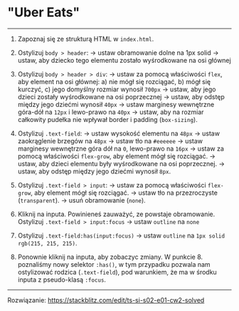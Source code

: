 # "Uber Eats"

---

1. Zapoznaj się ze strukturą HTML w `index.html`.

2. Ostylizuj `body > header`:
   -> ustaw obramowanie dolne na 1px solid
   -> ustaw, aby dziecko tego elementu zostało wyśrodkowane na osi głównej

3. Ostylizuj `body > header > div`:
   -> ustaw za pomocą właściwości `flex`, aby element na osi głównej:
   a) nie mógł się rozciągać,
   b) mógł się kurczyć,
   c) jego domyślny rozmiar wynosił `700px`
   -> ustaw, aby jego dzieci zostały wyśrodkowane na osi poprzecznej
   -> ustaw, aby odstęp między jego dziećmi wynosił `40px`
   -> ustaw marginesy wewnętrzne góra-dół na `12px` i lewo-prawo na `40px`
   -> ustaw, aby na rozmiar całkowity pudełka nie wpływał border i padding (`box-sizing`).

4. Ostylizuj `.text-field`:
   -> ustaw wysokość elementu na `48px`
   -> ustaw zaokrąglenie brzegów na `48px`
   -> ustaw tło na `#eeeeee`
   -> ustaw marginesy wewnętrzne góra dół na `0`, lewo-prawo na `16px`
   -> ustaw za pomocą właściwości `flex-grow`, aby element mógł się rozciągać.
   -> ustaw, aby dzieci elementu były wyśrodkowane na osi poprzecznej.
   -> ustaw, aby odstęp między jego dziećmi wynosił `8px`.

5. Ostylizuj `.text-field > input`:
   -> ustaw za pomocą właściwości `flex-grow`, aby element mógł się rozciągać.
   -> ustaw tło na przezroczyste (`transparent`).
   -> usuń obramowanie (`none`).

6. Kliknij na inputa. Powinieneś zauważyć, ze powstaje obramowanie. Ostylizuj `.text-field > input:focus`
   -> ustaw `outline` na `none`

7. Ostylizuj `.text-field:has(input:focus)`
   -> ustaw `outline` na `1px solid rgb(215, 215, 215)`.

8. Ponownie kliknij na inputa, aby zobaczyc zmiany. W punkcie 8. poznaliśmy nowy selektor `:has()`, w tym przypadku pozwala nam ostylizować rodzica (`.text-field`), pod warunkiem, że ma w środku inputa z pseudo-klasą `:focus`.

---

Rozwiązanie: https://stackblitz.com/edit/ts-si-s02-e01-cw2-solved
